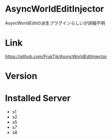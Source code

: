# AsyncWorldEditInjector
AsyncWorldEditの派生プラグインらしいが詳細不明

# Link
https://github.com/FrukTik/AsyncWorldEditInjector

# Version

# Installed Server
- s1
- s2
- s5
- s7
- s8
